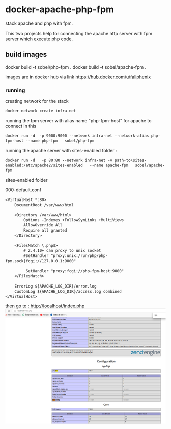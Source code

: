 # docker-apache-php-fpm
stack apache and php with fpm.

This two projects help for connecting the apache http server with fpm server which execute php code.

## build images
docker build -t sobel/php-fpm .
docker build -t sobel/apache-fpm .

images are in docker hub via link  https://hub.docker.com/u/fallphenix


### running

creating network for the stack
```
docker network create infra-net
```
running the fpm server with alias name "php-fpm-host" for apache to connect in this
```
docker run -d  -p 9000:9000 --network infra-net --network-alias php-fpm-host --name php-fpm   sobel/php-fpm
```
running the apache server with sites-enabled folder : 

```
docker run -d   -p 80:80 --network infra-net -v path-to\sites-enabled:/etc/apache2/sites-enabled   --name apache-fpm   sobel/apache-fpm
```

sites-enabled folder 

000-default.conf
```
<VirtualHost *:80>
    DocumentRoot /var/www/html
 
    <Directory /var/www/html>
        Options -Indexes +FollowSymLinks +MultiViews
        AllowOverride All
        Require all granted
    </Directory>
 
    <FilesMatch \.php$>
        # 2.4.10+ can proxy to unix socket
        #SetHandler "proxy:unix:/run/php/php-fpm.sock|fcgi://127.0.0.1:9000"

         SetHandler "proxy:fcgi://php-fpm-host:9000"
    </FilesMatch>
 
    ErrorLog ${APACHE_LOG_DIR}/error.log
    CustomLog ${APACHE_LOG_DIR}/access.log combined
</VirtualHost>
```

then go to : http://localhost/index.php
![Alt text](info.png?raw=true "phpinfo()")
